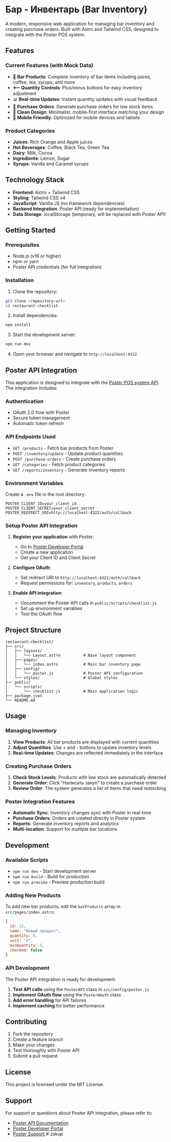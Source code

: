 # Бар - Инвентарь (Bar Inventory)

A modern, responsive web application for managing bar inventory and creating purchase orders. Built with Astro and Tailwind CSS, designed to integrate with the Poster POS system.

## Features

### Current Features (with Mock Data)
- 🍹 **Bar Products**: Complete inventory of bar items including juices, coffee, tea, syrups, and more
- ➕➖ **Quantity Controls**: Plus/minus buttons for easy inventory adjustment
- 📊 **Real-time Updates**: Instant quantity updates with visual feedback
- 🛒 **Purchase Orders**: Generate purchase orders for low stock items
- 🎨 **Clean Design**: Minimalist, mobile-first interface matching your design
- 📱 **Mobile Friendly**: Optimized for mobile devices and tablets

### Product Categories
- **Juices**: Rich Orange and Apple juices
- **Hot Beverages**: Coffee, Black Tea, Green Tea
- **Dairy**: Milk, Cocoa
- **Ingredients**: Lemon, Sugar
- **Syrups**: Vanilla and Caramel syrups

## Technology Stack

- **Frontend**: Astro + Tailwind CSS
- **Styling**: Tailwind CSS v4
- **JavaScript**: Vanilla JS (no framework dependencies)
- **Backend Integration**: Poster API (ready for implementation)
- **Data Storage**: localStorage (temporary, will be replaced with Poster API)

## Getting Started

### Prerequisites
- Node.js (v16 or higher)
- npm or yarn
- Poster API credentials (for full integration)

### Installation

1. Clone the repository:
```bash
git clone <repository-url>
cd restaurant-checklist
```

2. Install dependencies:
```bash
npm install
```

3. Start the development server:
```bash
npm run dev
```

4. Open your browser and navigate to `http://localhost:4322`

## Poster API Integration

This application is designed to integrate with the [Poster POS system API](https://dev.joinposter.com/docs/v3/start/index). The integration includes:

### Authentication
- OAuth 2.0 flow with Poster
- Secure token management
- Automatic token refresh

### API Endpoints Used
- `GET /products` - Fetch bar products from Poster
- `POST /inventory/update` - Update product quantities
- `POST /purchase-orders` - Create purchase orders
- `GET /categories` - Fetch product categories
- `GET /reports/inventory` - Generate inventory reports

### Environment Variables
Create a `.env` file in the root directory:

```env
POSTER_CLIENT_ID=your_client_id
POSTER_CLIENT_SECRET=your_client_secret
POSTER_REDIRECT_URI=http://localhost:4322/auth/callback
```

### Setup Poster API Integration

1. **Register your application** with Poster:
   - Go to [Poster Developer Portal](https://dev.joinposter.com/)
   - Create a new application
   - Get your Client ID and Client Secret

2. **Configure OAuth**:
   - Set redirect URI to `http://localhost:4322/auth/callback`
   - Request permissions for: `inventory`, `products`, `orders`

3. **Enable API integration**:
   - Uncomment the Poster API calls in `public/scripts/checklist.js`
   - Set up environment variables
   - Test the OAuth flow

## Project Structure

```
restaurant-checklist/
├── src/
│   ├── layouts/
│   │   └── Layout.astro          # Base layout component
│   ├── pages/
│   │   └── index.astro           # Main bar inventory page
│   ├── config/
│   │   └── poster.js             # Poster API configuration
│   └── styles/                   # Global styles
├── public/
│   └── scripts/
│       └── checklist.js          # Main application logic
├── package.json
└── README.md
```

## Usage

### Managing Inventory
1. **View Products**: All bar products are displayed with current quantities
2. **Adjust Quantities**: Use + and - buttons to update inventory levels
3. **Real-time Updates**: Changes are reflected immediately in the interface

### Creating Purchase Orders
1. **Check Stock Levels**: Products with low stock are automatically detected
2. **Generate Order**: Click "Написать закуп" to create a purchase order
3. **Review Order**: The system generates a list of items that need restocking

### Poster Integration Features
- **Automatic Sync**: Inventory changes sync with Poster in real-time
- **Purchase Orders**: Orders are created directly in Poster system
- **Reports**: Generate inventory reports and analytics
- **Multi-location**: Support for multiple bar locations

## Development

### Available Scripts

- `npm run dev` - Start development server
- `npm run build` - Build for production
- `npm run preview` - Preview production build

### Adding New Products

To add new bar products, edit the `barProducts` array in `src/pages/index.astro`:

```javascript
{
  id: 12,
  name: "Новый продукт",
  quantity: 0,
  unit: "л",
  minQuantity: 5,
  checked: false
}
```

### API Development

The Poster API integration is ready for development:

1. **Test API calls** using the `PosterAPI` class in `src/config/poster.js`
2. **Implement OAuth flow** using the `PosterOAuth` class
3. **Add error handling** for API failures
4. **Implement caching** for better performance

## Contributing

1. Fork the repository
2. Create a feature branch
3. Make your changes
4. Test thoroughly with Poster API
5. Submit a pull request

## License

This project is licensed under the MIT License.

## Support

For support or questions about Poster API integration, please refer to:
- [Poster API Documentation](https://dev.joinposter.com/docs/v3/start/index)
- [Poster Developer Portal](https://dev.joinposter.com/)
- [Poster Support](https://joinposter.com/support)
#   z a k u p  
 